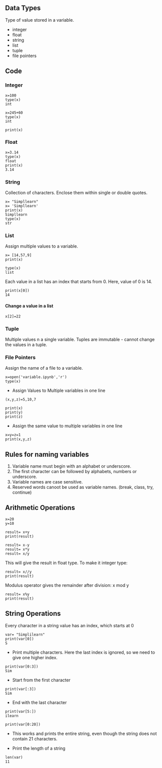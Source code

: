 ## Data Types

Type of value stored in a variable.

- integer
- float
- string
- list
- tuple
- file pointers

## Code

### Integer

```
x=100
type(x)
int
```
```
x=245+60
type(x)
int

print(x)
```

### Float

```
x=3.14
type(x)
float
print(x)
3.14
```

### String

Collection of characters. Enclose them within single or double quotes.

```
x= "Simpllearn"
x= 'Simpllearn'
print(x)
Simpllearn
type(x)
str
```

### List

Assign multiple values to a variable.

```
x= [14,57,9]
print(x)

type(x)
list
```

Each value in a list has an index that starts from 0.
Here, value of 0 is 14.

```
print(x[0])
14
```

#### Change a value in a list

```
x[2]=22
```

### Tuple

Multiple values n a single variable.
Tuples are immutable - cannot change the values in a tuple.


### File Pointers

Assign the name of a file to a variable.

```
x=open('variable.ipynb','r')
type(x)
```

- Assign Values to Multiple variables in one line

```
(x,y,z)=5,10,7

print(x)
print(y)
print(z)
```

- Assign the same value to multiple variables in one line

```
x=y=z=1
print(x,y,z)
```

## Rules for naming variables

1. Variable name must begin with an alphabet or underscore.
2. The first character can be followed by alphabets, numbers or underscore.
3. Variable names are case sensitive.
4. Reserved words canoot be used as variable names. (break, class, try, continue)

## Arithmetic Operations

```
x=20
y=10

result= x+y
print(result)

result= x-y
result= x*y
result= x/y
```

This will give the result in float type. To make it integer type:

```
result= x//y
print(result)
```

Modulus operator gives the remainder after division:
x mod y

```
result= x%y
print(result)
```

## String Operations

Every character in a string value has an index, which starts at 0

```
var= "Simplilearn"
print(var[0])
S
```

- Print multiple characters. Here the last index is ignored, so we need to give one higher index.

```
print(var[0:3])
Sim
```

- Start from the first character

```
print(var[:3])
Sim
```

- End with the last character

```
print(var[5:])
ilearn

print(var[0:20])
```

- This works and prints the entire string, even though the string does not contain 21 characters.

- Print the length of a string

```
len(var)
11
```